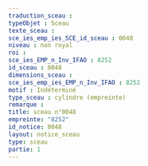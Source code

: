 ```yaml
---
traduction_sceau : 
typeObjet : Sceau
texte_sceau : 
sce_ies_emp_ies_SCE_id_sceau : 0048
niveau : non royal
roi : 
sce_ies_EMP_n_Inv_IFAO : 8252
id_sceau : 0048
dimensions_sceau : 
sce_ies_emp_ies_EMP_n_Inv_IFAO : 8252
motif : Indéterminé
type_sceau : cylindre (empreinte)
remarque : 
title: sceau n°0048
empreinte: "8252"
id_notice: 0048
layout: notice_sceau
type: sceau
partie: 1
---
```

